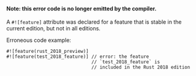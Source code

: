 #### Note: this error code is no longer emitted by the compiler.

A `#![feature]` attribute was declared for a feature that is stable in the
current edition, but not in all editions.

Erroneous code example:

```compile_fail
#![feature(rust_2018_preview)]
#![feature(test_2018_feature)] // error: the feature
                               // `test_2018_feature` is
                               // included in the Rust 2018 edition
```
